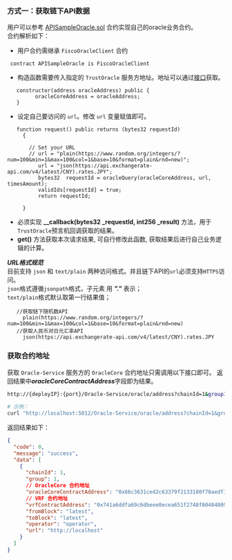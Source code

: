  ### 方式一：获取链下API数据
  用户可以参考 [APISampleOracle.sol](../contracts/0.4/sol-0.4/oracle/APISampleOracle.sol) 合约实现自己的oracle业务合约。  
  合约解析如下：         
  - 用户合约需继承 `FiscoOracleClient` 合约
   ```
    contract APISampleOracle is FiscoOracleClient
   ``` 
  - 构造函数需要传入指定的 `TrustOracle` 服务方地址。地址可以通过[接口](./develop.md/#api_get)获取。  
   ```
      constructor(address oracleAddress) public {  
            oracleCoreAddress = oracleAddress;      
      }  
   ```       
  - 设定自己要访问的 `url`。修改 `url` 变量赋值即可。  
  
   ```
      function request() public returns (bytes32 requestId)
        {
    
          // Set your URL
          // url = "plain(https://www.random.org/integers/?num=100&min=1&max=100&col=1&base=10&format=plain&rnd=new)";
             url = "json(https://api.exchangerate-api.com/v4/latest/CNY).rates.JPY";
             bytes32  requestId = oracleQuery(oracleCoreAddress, url, timesAmount);
             validIds[requestId] = true;
             return requestId;
              
        }
   ```
  - 必须实现 **__callback(bytes32 _requestId, int256 _result)** 方法，用于`TrustOracle`预言机回调获取的结果。  
  - **get()** 方法获取本次请求结果, 可自行修改此函数, 获取结果后进行自己业务逻辑的计算。  
  
     
   ***URL格式规范***  
   目前支持 `json` 和 `text/plain` 两种访问格式。并且链下API的`url`必须支持`HTTPS`访问。  
   `json`格式遵循`jsonpath`格式，子元素 用 ***"."*** 表示；       
   `text/plain`格式默认取第一行结果值；
  ``` 
     //获取链下随机数API
       plain(https://www.random.org/integers/?num=100&min=1&max=100&col=1&base=10&format=plain&rnd=new)
     //获取人民币对日元汇率API 
       json(https://api.exchangerate-api.com/v4/latest/CNY).rates.JPY
  ``` 
    
   


<span id="api_get" />

### 获取合约地址
 
  获取 `Oracle-Service` 服务方的 `OracleCore` 合约地址只需调用以下接口即可。
  返回结果中***oracleCoreContractAddress***字段即为结果。
```Bash
http://{deployIP}:{port}/Oracle-Service/oracle/address?chainId=1&groupId=1
    
# 示例：
curl "http://localhost:5012/Oracle-Service/oracle/address?chainId=1&groupId=1"
```

返回结果如下：

```json
{
  "code": 0,
  "message": "success",
  "data": [
    {
      "chainId": 1,
      "group": 1,
      // OracleCore 合约地址
      "oracleCoreContractAddress": "0x66c3631ced2c63379f2133180f70aedf1d728869",
      // VRF 合约地址
      "vrfContractAddress": "0x741a6ddfa69c6dbeee8ecea651f2748f80404009",
      "fromBlock": "latest",
      "toBlock": "latest",
      "operator": "operator",
      "url": "http://localhost"
    }
  ]
}